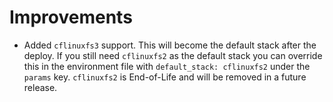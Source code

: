 # Improvements

- Added `cflinuxfs3` support.  This will become the default stack after the deploy.  If you still need `cflinuxfs2` as the default stack you can override this in the environment file with `default_stack: cflinuxfs2` under the `params` key.  `cflinuxfs2` is End-of-Life and will be removed in a future release.
 
